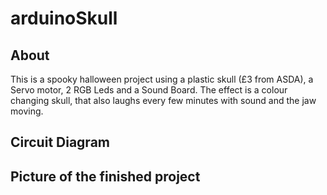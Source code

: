 # arduinoSkull
## About
This is a spooky halloween project using a plastic skull (£3 from ASDA), a Servo motor, 2 RGB Leds and a Sound Board. The effect is a colour changing skull, that also laughs every few minutes with sound and the jaw moving.

## Circuit Diagram

## Picture of the finished project
